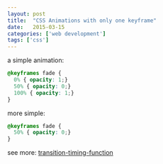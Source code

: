 ```yaml
---
layout: post
title:  "CSS Animations with only one keyframe"
date:   2015-03-15
categories: ['web development']
tags: ['css']
---
```


a simple animation:

```css
@keyframes fade {
  0% { opacity: 1;}
  50% { opacity: 0;}
  100% { opacity: 1;}
}
```

more simple:

```css
@keyframes fade {
  50% { opacity: 0;}
}
```
see more: [transition-timing-function](https://easings.net/)
